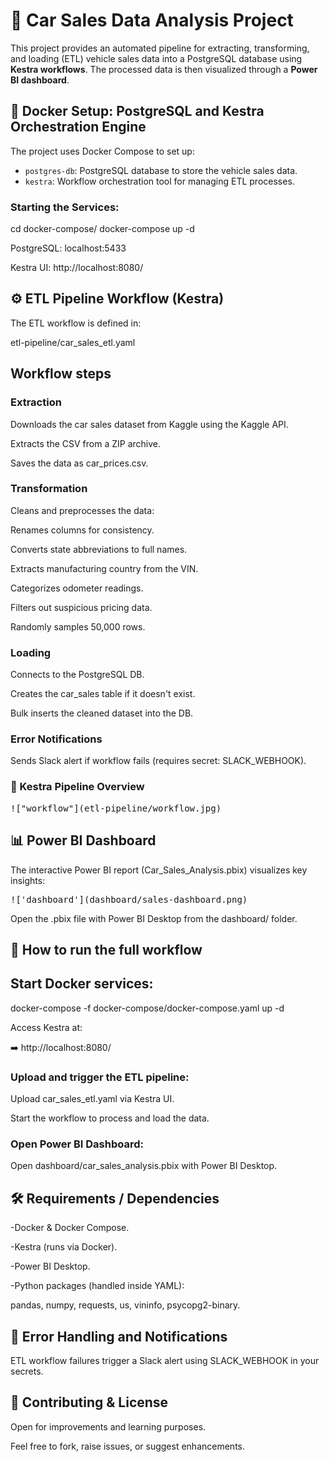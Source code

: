 # 🚗 Car Sales Data Analysis Project

This project provides an automated pipeline for extracting, transforming, and loading (ETL) vehicle sales data into a PostgreSQL database using **Kestra workflows**. The processed data is then visualized through a **Power BI dashboard**.

## 🐳 Docker Setup: PostgreSQL and Kestra Orchestration Engine

The project uses Docker Compose to set up:

- `postgres-db`: PostgreSQL database to store the vehicle sales data.
- `kestra`: Workflow orchestration tool for managing ETL processes.

### Starting the Services:

cd docker-compose/
docker-compose up -d

PostgreSQL: localhost:5433

Kestra UI: http://localhost:8080/

## ⚙️ ETL Pipeline Workflow (Kestra)

The ETL workflow is defined in:

etl-pipeline/car_sales_etl.yaml

## Workflow steps

### Extraction

Downloads the car sales dataset from Kaggle using the Kaggle API.

Extracts the CSV from a ZIP archive.

Saves the data as car_prices.csv.

### Transformation

Cleans and preprocesses the data:

Renames columns for consistency.

Converts state abbreviations to full names.

Extracts manufacturing country from the VIN.

Categorizes odometer readings.

Filters out suspicious pricing data.

Randomly samples 50,000 rows.

### Loading

Connects to the PostgreSQL DB.

Creates the car_sales table if it doesn't exist.

Bulk inserts the cleaned dataset into the DB.

### Error Notifications

Sends Slack alert if workflow fails (requires secret: SLACK_WEBHOOK).

### 🧪 Kestra Pipeline Overview

<pre>
!["workflow"](etl-pipeline/workflow.jpg)
</pre>

## 📊 Power BI Dashboard

The interactive Power BI report (Car_Sales_Analysis.pbix) visualizes key insights:

<pre>
!['dashboard'](dashboard/sales-dashboard.png)
</pre>

Open the .pbix file with Power BI Desktop from the dashboard/ folder.

## 📌 How to run the full workflow

## Start Docker services:

docker-compose -f docker-compose/docker-compose.yaml up -d

Access Kestra at:

➡️ http://localhost:8080/

### Upload and trigger the ETL pipeline:

Upload car_sales_etl.yaml via Kestra UI.

Start the workflow to process and load the data.

### Open Power BI Dashboard:

Open dashboard/car_sales_analysis.pbix with Power BI Desktop.

## 🛠️ Requirements / Dependencies

-Docker & Docker Compose.

-Kestra (runs via Docker).

-Power BI Desktop.

-Python packages (handled inside YAML):

pandas, numpy, requests, us, vininfo, psycopg2-binary.

## 📢 Error Handling and Notifications

ETL workflow failures trigger a Slack alert using SLACK_WEBHOOK in your secrets.

## 👏 Contributing & License

Open for improvements and learning purposes.

Feel free to fork, raise issues, or suggest enhancements.
